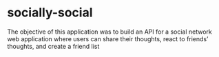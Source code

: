 # socially-social
The objective of this application was to build an API for a social network web application where users can share their thoughts, react to friends’ thoughts, and create a friend list
